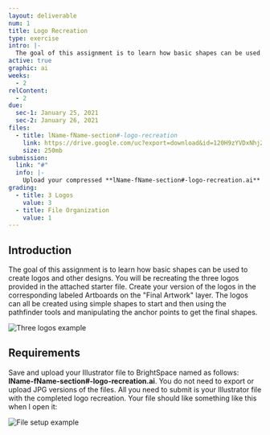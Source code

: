 ```yaml
---
layout: deliverable
num: 1
title: Logo Recreation
type: exercise
intro: |-
  The goal of this assignment is to learn how basic shapes can be used to create logos and other designs.
active: true
graphic: ai
weeks:
  - 2
relContent:
  - 2
due:
  sec-1: January 25, 2021
  sec-2: January 26, 2021
files:
  - title: lName-fName-section#-logo-recreation
    link: https://drive.google.com/uc?export=download&id=120H9zYVDxNhj2_FFx1tmshpYEpX_GDet
    size: 250mb
submission:
  link: "#"
  info: |-
    Upload your compressed **lName-fName-section#-logo-recreation.ai** file on Brightspace.
grading:
  - title: 3 Logos
    value: 3
  - title: File Organization
    value: 1
---
```


## Introduction

The goal of this assignment is to learn how basic shapes can be used to create logos and other designs. You will be recreating the three logos provided in the attached starter file. Create your version of the logos in the corresponding labeled Artboards on the "Final Artwork" layer. The logos can all be created using simple shapes to start and then using the pathfinder tools and manipulating the anchor points to get the final shapes.

![Three logos example]({{site.baseurl}}/images/exercises/exercise-1/3-logos.jpg)

## Requirements

Save and upload your Illustrator file to BrightSpace named as follows: **lName-fName-section#-logo-recreation.ai**. You do not need to export or upload JPG versions of the files. All you need to submit is your Illustrator file with the completed logo recreation. Your file should like something like this when I open it:

![File setup example]({{site.baseurl}}/images/exercises/exercise-1/logo-recreation-example.png)
